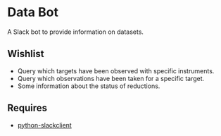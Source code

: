 # Data Bot

A Slack bot to provide information on datasets.

## Wishlist

- Query which targets have been observed with specific instruments.
- Query which observations have been taken for a specific target.
- Some information about the status of reductions.

## Requires

- [python-slackclient](https://github.com/slackhq/python-slackclient)
